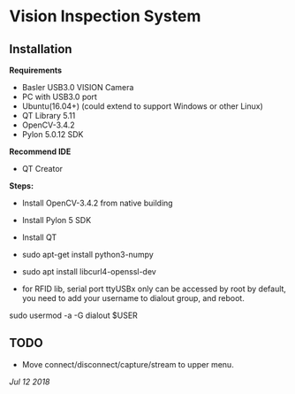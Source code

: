 # **Vision Inspection System**

## **Installation**

**Requirements**
- Basler USB3.0 VISION Camera
- PC with USB3.0 port
- Ubuntu(16.04+) (could extend to support Windows or other Linux)
- QT Library 5.11
- OpenCV-3.4.2
- Pylon 5.0.12 SDK

**Recommend IDE**
- QT Creator

**Steps:**

- Install OpenCV-3.4.2 from native building

- Install Pylon 5 SDK

- Install QT

- sudo apt-get install python3-numpy

- sudo apt install libcurl4-openssl-dev

- for RFID lib, serial port ttyUSBx only can be accessed by root by default, you need to add your username to dialout group, and reboot.

sudo usermod -a -G dialout $USER



## **TODO**

- Move connect/disconnect/capture/stream to upper menu.


*Jul 12 2018*
